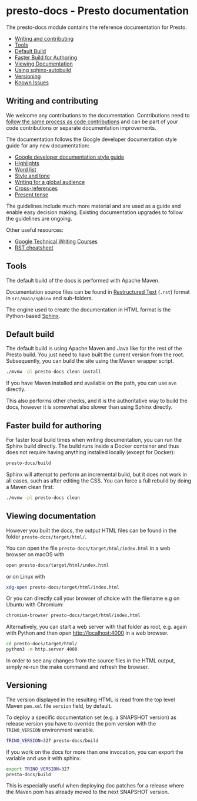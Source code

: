 # presto-docs - Presto documentation

The presto-docs module contains the reference documentation for Presto.

- [Writing and contributing](#writing-and-contributing)
- [Tools](#tools)
- [Default Build](#default-build)
- [Faster Build for Authoring](#faster-build-for-authoring)
- [Viewing Documentation](#viewing-documentation)
- [Using sphinx-autobuild](#using-sphinx-autobuild)
- [Versioning](#versioning)
- [Known Issues](#known-issues)

## Writing and contributing

We welcome any contributions to the documentation. Contributions need to [follow
the same process as code contributions](https://prestosql.io/development/) and
can be part of your code contributions or separate documentation improvements.

The documentation follows the Google developer documentation style guide for any
new documentation:

- [Google developer documentation style guide](https://developers.google.com/style)
- [Highlights](https://developers.google.com/style/highlights)
- [Word list](https://developers.google.com/style/word-list)
- [Style and tone](https://developers.google.com/style/tone)
- [Writing for a global audience](https://developers.google.com/style/translation)
- [Cross-references](https://developers.google.com/style/cross-references)
- [Present tense](https://developers.google.com/style/tense)

The guidelines include much more material and are used as a guide and enable
easy decision making. Existing documentation upgrades to follow the guidelines
are ongoing.

Other useful resources:

- [Google Technical Writing Courses](https://developers.google.com/tech-writing)
- [RST cheatsheet](https://github.com/ralsina/rst-cheatsheet/blob/master/rst-cheatsheet.rst)

## Tools

The default build of the docs is performed with Apache Maven.

Documentation source files can be found in [Restructured
Text](https://en.wikipedia.org/wiki/ReStructuredText) (`.rst`) format in
`src/main/sphinx` and sub-folders.

The engine used to create the documentation in HTML format is the Python-based
[Sphinx](https://www.sphinx-doc.org).

## Default build

The default build is using Apache Maven and Java like for the rest of the
Presto build. You just need to have built the current version from the root.
Subsequently, you can build the site using the Maven wrapper script.

```bash
./mvnw -pl presto-docs clean install
```

If you have Maven installed and available on the path, you can use `mvn`
directly.

This also performs other checks, and it is the authoritative way to build the
docs, however it is somewhat also slower than using Sphinx directly.

## Faster build for authoring

For faster local build times when writing documentation, you can run the
Sphinx build directly. The build runs inside a Docker container and thus
does not require having anything installed locally (except for Docker):

```bash
presto-docs/build
```

Sphinx will attempt to perform an incremental build, but it does not work
in all cases, such as after editing the CSS. You can force a full rebuild
by doing a Maven clean first:

```bash
./mvnw -pl presto-docs clean
```

## Viewing documentation

However you built the docs, the output HTML files can be found in the folder
`presto-docs/target/html/`.

You can open the file `presto-docs/target/html/index.html` in a web browser on
macOS with

```bash
open presto-docs/target/html/index.html
```

or on Linux with

```bash
xdg-open presto-docs/target/html/index.html
```

Or you can directly call your browser of choice with the filename e.g on Ubuntu
with Chromium:

```bash
chromium-browser presto-docs/target/html/index.html
```

Alternatively, you can start a web server with that folder as root, e.g. again
with Python and then open [http://localhost:4000](http://localhost:4000) in a
web browser.

```bash
cd presto-docs/target/html/
python3 -m http.server 4000
```

In order to see any changes from the source files in the HTML output, simply
re-run the make command and refresh the browser.

## Versioning

The version displayed in the resulting HTML is read from the top level Maven
`pom.xml` file `version` field, by default.

To deploy a specific documentation set (e.g. a SNAPSHOT version) as release
version you have to override the pom version with the `TRINO_VERSION`
environment variable.

```bash
TRINO_VERSION=327 presto-docs/build
```

If you work on the docs for more than one invocation, you can export the
variable and use it with sphinx.

```bash
export TRINO_VERSION=327
presto-docs/build
```

This is especially useful when deploying doc patches for a release where the
Maven pom has already moved to the next SNAPSHOT version.

